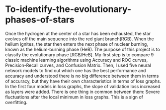 # To-identify-the-evolutionary-phases-of-stars
Once the hydrogen at the center of a star has been exhausted, the star evolves off the main sequence into the red giant branch(RGB). When the helium ignites, the star then enters the next phase of nuclear burning, known as the helium-burning phase (HeB). The purpose of this project is to classify the evolutionary phase [RGB/HeB]. 
My first step is to compare 9 classic machine learning algorithms using Accuracy and ROC curves, Precision-Recall curves, and Confusion Matrix. 
 Then, I used five neural network models to find out which one has the best performance and accuracy and understood there is no big difference between them in terms of accuracy, but they have their own characteristics in terms of loss graphs. In the first four models in loss graphs, the slope of validation loss increased as layers were added. There is one thing in common between them: Severe fluctuations after the local minimum in loss graphs. This is a sign of overfitting.
